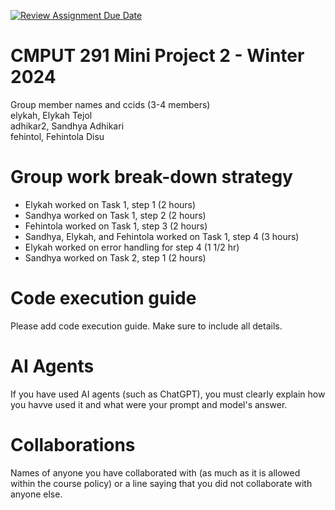 [![Review Assignment Due Date](https://classroom.github.com/assets/deadline-readme-button-24ddc0f5d75046c5622901739e7c5dd533143b0c8e959d652212380cedb1ea36.svg)](https://classroom.github.com/a/Fozs_Okj)
# CMPUT 291 Mini Project 2 - Winter 2024  
Group member names and ccids (3-4 members)  
  elykah, Elykah Tejol  
  adhikar2, Sandhya Adhikari  
  fehintol, Fehintola Disu  

# Group work break-down strategy

- Elykah worked on Task 1, step 1 (2 hours) 
- Sandhya worked on Task 1, step 2 (2 hours) 
- Fehintola worked on Task 1, step 3 (2 hours)
- Sandhya, Elykah, and Fehintola worked on Task 1, step 4 (3 hours)
- Elykah worked on error handling for step 4 (1 1/2 hr)
- Sandhya worked on Task 2, step 1 (2 hours)
  
# Code execution guide
Please add code execution guide. Make sure to include all details.


# AI Agents
If you have used AI agents (such as ChatGPT), you must clearly explain how you havve used it and what were your prompt and model's answer. 


# Collaborations
Names of anyone you have collaborated with (as much as it is allowed within the course policy) or a line saying that you did not collaborate with anyone else.  
